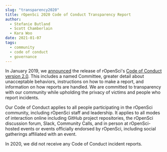 ```yaml
---
slug: "transparency2020"
title: rOpenSci 2020 Code of Conduct Transparency Report
author:
  - Stefanie Butland
  - Scott Chamberlain
  - Kara Woo
date: 2021-01-07
tags:
  - community
  - code of conduct
  - governance
---
```

In January 2019, we [announced](/blog/2019/01/14/conduct/) the release of rOpenSci's [Code of Conduct version 2.0](/code-of-conduct). This includes a named Committee, greater detail about unacceptable behaviors, instructions on how to make a report, and information on how reports are handled. We are committed to transparency with our community while upholding the privacy of victims and people who report incidents.

Our Code of Conduct applies to all people participating in the rOpenSci community, including rOpenSci staff and leadership. It applies to all modes of interaction online including GitHub project repositories, the rOpenSci discussion forum, Slack, Community Calls, and in person at rOpenSci-hosted events or events officially endorsed by rOpenSci, including social gatherings affiliated with an event.

In 2020, we did not receive any Code of Conduct incident reports.


